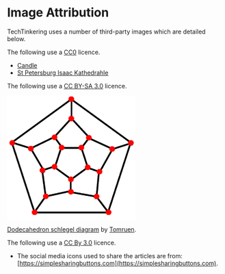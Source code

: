# Image Attribution

TechTinkering uses a number of third-party images which are detailed below.

The following use a [CC0](https://creativecommons.org/publicdomain/zero/1.0/) licence.

* [Candle](https://www.maxpixel.net/Candlelight-Candle-Mood-Light-Romance-Flame-2631921)
* [St Petersburg Isaac Kathedrahle](https://www.maxpixel.net/St-Petersburg-Isaac-Kathedrahle-World-Heritage-3710243)

The following use a [CC BY-SA 3.0](https://creativecommons.org/licenses/by-sa/3.0) licence.

<div>
  <img src="https://raw.githubusercontent.com/lawrencewoodman/techtinkering.com/master/content/static/img/articles/496px-Dodecahedron_schlegel_diagram.png"
         style="max-width: 300px; max-height: 300px; vertical-align: top"><br />

  <a href="https://commons.wikimedia.org/wiki/File:Dodecahedron_schlegel_diagram.png">Dodecahedron schlegel diagram</a> by <a href="https://en.wikipedia.org/wiki/User:Tomruen">Tomruen</a>.
</div>

The following use a [CC By 3.0](https://creativecommons.org/licenses/by/3.0/) licence.

* The social media icons used to share the articles are from: [https://simplesharingbuttons.com](https://simplesharingbuttons.com).
